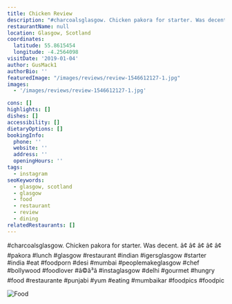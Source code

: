 ```yaml
---
title: Chicken Review
description: "#charcoalsglasgow. Chicken pakora for starter. Was decent. â\x80¢ â\x80¢ â\x80¢ â\x80¢ â\x80¢ #pakora #lunch #glasgow #restaurant #indian #igersglasgow #starter #india #eat #foodporn #desi #mumba"
restaurantName: null
location: Glasgow, Scotland
coordinates:
  latitude: 55.8615454
  longitude: -4.2564098
visitDate: '2019-01-04'
author: GusMack1
authorBio: ''
featuredImage: "/images/reviews/review-1546612127-1.jpg"
images:
  - '/images/reviews/review-1546612127-1.jpg'

cons: []
highlights: []
dishes: []
accessibility: []
dietaryOptions: []
bookingInfo:
  phone: ''
  website: ''
  address: ''
  openingHours: ''
tags:
  - instagram
seoKeywords:
  - glasgow, scotland
  - glasgow
  - food
  - restaurant
  - review
  - dining
relatedRestaurants: []
---
```


#charcoalsglasgow. Chicken pakora for starter. Was decent.
â¢
â¢
â¢
â¢
â¢
#pakora #lunch #glasgow #restaurant #indian #igersglasgow #starter #india #eat #foodporn #desi #mumbai #peoplemakeglasgow #chef #bollywood #foodlover #ã©ã³ã #instaglasgow #delhi #gourmet #hungry #food #restaurante #punjabi #yum #eating #mumbaikar #foodpics #foodpic

![Food](/images/reviews/review-1546612127-1.jpg)
